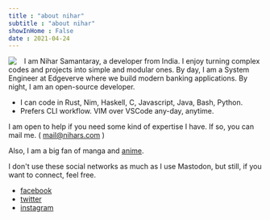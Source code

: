```yaml
---
title : "about nihar"
subtitle : "about nihar"
showInHome : False
date : 2021-04-24
---
```


<img src="/nihar.webp" style="float: left;padding-right: 3%">
I am Nihar Samantaray, a developer from India.
I enjoy turning complex codes and projects into simple and modular ones.
By day, I am a System Engineer at Edgeverve where we build modern banking applications. By night, I am an open-source developer.

* I can code in Rust, Nim, Haskell, C, Javascript, Java, Bash, Python.
* Prefers CLI workflow. VIM over VSCode any-day, anytime.

I am open to help if you need some kind of expertise I have.
If so, you can mail me. ( [mail@nihars.com](mailto:mail@nihars.com) )  


Also, I am a big fan of manga and [anime](/anime).

I don't use these social networks as much as I use Mastodon, but still, if you want to connect, feel free.

* [facebook](https://d.facebook.com/niharokz)
* [twitter](https://twitter.com/niharokz)
* [instagram](https://instagram.com/niharokz)
